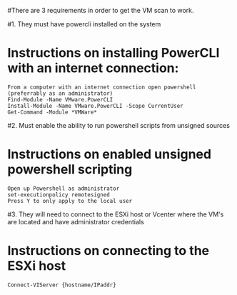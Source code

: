 #There are 3 requirements in order to get the VM scan to work.

#1. They must have powercli installed on the system 
# Instructions on installing PowerCLI with an internet connection:      
    From a computer with an internet connection open powershell (preferrably as an administrator)
    Find-Module -Name VMware.PowerCLI
    Install-Module -Name VMware.PowerCLI -Scope CurrentUser
    Get-Command -Module *VMWare*

#2. Must enable the ability to run powershell scripts from unsigned sources
# Instructions on enabled unsigned powershell scripting
    Open up Powershell as administrator
    set-executionpolicy remotesigned
    Press Y to only apply to the local user

#3. They will need to connect to the ESXi host or Vcenter where the VM's are located and have administrator credentials
# Instructions on connecting to the ESXi host
    Connect-VIServer {hostname/IPaddr}
